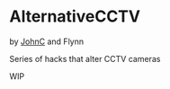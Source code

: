 # AlternativeCCTV
by [JohnC](https://johncheung.art) and Flynn

Series of hacks that alter CCTV cameras

WIP